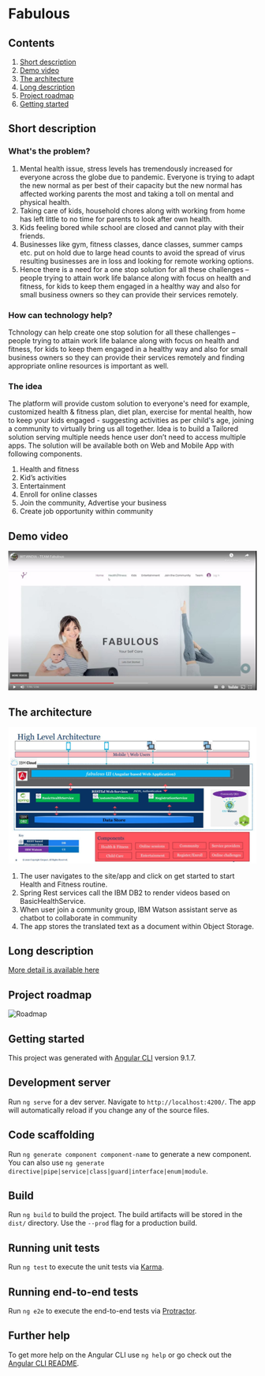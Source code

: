 # Fabulous

## Contents

1. [Short description](#short-description)
1. [Demo video](#demo-video)
1. [The architecture](#the-architecture)
1. [Long description](#long-description)
1. [Project roadmap](#project-roadmap)
1. [Getting started](#getting-started)

## Short description

### What's the problem?

1. Mental health issue, stress levels has tremendously increased for everyone across the globe due to pandemic. Everyone is trying to adapt the new normal as per best of their capacity but the new normal has affected working parents the most and taking a toll on mental and physical health.
1. Taking care of kids, household chores along with working from home has left little to no time for parents to look after own health.
1. Kids feeling bored while school are closed and cannot play with their friends.
1. Businesses like gym, fitness classes, dance classes, summer camps etc. put on hold due to large head counts to avoid the spread of virus resulting businesses are in loss and looking for remote working options.
1. Hence there is a need for a one stop solution for all these challenges – people trying to attain work life balance along with focus on health and fitness, for kids to keep them engaged in a healthy way and also for small business owners so they can provide their services remotely.


### How can technology help?

Tchnology can help create one stop solution for all these challenges – people trying to attain work life balance along with focus on health and fitness, for kids to keep them engaged in a healthy way and also for small business owners so they can provide their services remotely and finding appropriate online resources is important as well.

### The idea

The platform will provide custom solution to everyone's need for example, customized health & fitness plan, diet plan, exercise for mental health, how to keep your kids engaged - suggesting activities as per child's age, joining a community to virtually bring us all together.
Idea is to build a Tailored solution serving multiple needs hence user don’t need to access multiple apps. The solution will be available both on Web and Mobile App with following components.
1. Health and fitness
1. Kid’s activities
1. Entertainment
1. Enroll for online classes
1. Join the community, Advertise your business
1. Create job opportunity within community

## Demo video

[![Watch the video](https://github.com/imandeepkaur/fabulous/blob/master/images/team-fabulous.JPG)](https://www.youtube.com/watch?v=U4-97LEDn7c&feature=youtu.be)

## The architecture

![Video transcription/translation app](https://github.com/imandeepkaur/fabulous/blob/master/images/architecture.JPG)

1. The user navigates to the site/app and click on get started to start Health and Fitness routine.
2. Spring Rest services call the IBM DB2 to render videos based on BasicHealthService.
3. When user join a community group, IBM Watson assistant serve as chatbot to collaborate in community
4. The app stores the translated text as a document within Object Storage.

## Long description

[More detail is available here](DESCRIPTION.md)

## Project roadmap

![Roadmap](roadmap.jpg)

## Getting started

This project was generated with [Angular CLI](https://github.com/angular/angular-cli) version 9.1.7.

## Development server

Run `ng serve` for a dev server. Navigate to `http://localhost:4200/`. The app will automatically reload if you change any of the source files.

## Code scaffolding

Run `ng generate component component-name` to generate a new component. You can also use `ng generate directive|pipe|service|class|guard|interface|enum|module`.

## Build

Run `ng build` to build the project. The build artifacts will be stored in the `dist/` directory. Use the `--prod` flag for a production build.

## Running unit tests

Run `ng test` to execute the unit tests via [Karma](https://karma-runner.github.io).

## Running end-to-end tests

Run `ng e2e` to execute the end-to-end tests via [Protractor](http://www.protractortest.org/).

## Further help

To get more help on the Angular CLI use `ng help` or go check out the [Angular CLI README](https://github.com/angular/angular-cli/blob/master/README.md).
